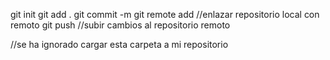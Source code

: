 git init
git add .
git commit -m
git remote add //enlazar repositorio local con remoto
git push //subir cambios al repositorio remoto

//se ha ignorado cargar esta carpeta a mi repositorio